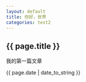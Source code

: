 ```yaml
---
layout: default
title: 你好，世界
categories: test2
---
```

<h2>{{ page.title }}</h2>
<p>我的第一篇文章</p>
<p>{{ page.date | date_to_string }}</p>